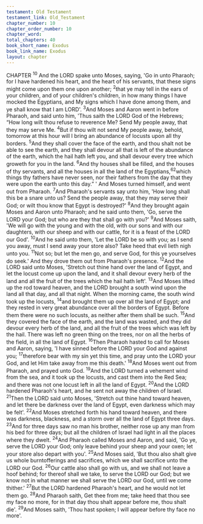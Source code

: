```yaml
---
testament: Old Testament
testament_link: Old_Testament
chapter_number: 10
chapter_order_number: 10
chapter_word: 
total_chapters: 40
book_short_name: Exodus
book_link_name: Exodus
layout: chapter
---
```


CHAPTER <sup>10</sup>
And the LORD spake unto Moses, saying, 'Go in unto Pharaoh; for I have
hardened his heart, and the heart of his servants, that these signs might come upon
them one upon another; <sup>2</sup>that ye may tell in the ears of your children, and of your
children's children, in how many things I have mocked the Egyptians, and My signs
which I have done among them, and ye shall know that I am LORD'. <sup>3</sup>And Moses and
Aaron went in before Pharaoh, and said unto him, 'Thus saith the LORD God of the
Hebrews; “How long wilt thou refuse to reverence Me? Send My people away, that they
may serve Me. <sup>4</sup>But if thou wilt not send My people away, behold, tomorrow at this
hour will I bring an abundance of locusts upon all thy borders. <sup>5</sup>And they shall cover
the face of the earth, and thou shalt not be able to see the earth, and they shall devour
all that is left of the abundance of the earth, which the hail hath left you, and shall
devour every tree which groweth for you in the land. <sup>6</sup>And thy houses shall be filled,
and the houses of thy servants, and all the houses in all the land of the Egyptians,<sup>62</sup>which things thy fathers have never seen, nor their fathers from the day that they were
upon the earth unto this day.” '  And Moses turned himself, and went out from
Pharaoh. <sup>7</sup>And Pharaoh's servants say unto him, 'How long shall this be a snare unto
us? Send the people away, that they may serve their God; or wilt thou know that Egypt
is destroyed?'  <sup>8</sup>And they brought again Moses and Aaron unto Pharaoh; and he said
unto them, 'Go, serve the LORD your God; but who are they that shall go with you?'
<sup>9</sup>And Moses saith, 'We will go with the young and with the old, with our sons and with
our daughters, with our sheep and with our cattle, for it is a feast of the LORD our
God'. <sup>10</sup>And he said unto them, 'Let the LORD be so with you; as I send you away, must
I send away your store also? Take heed that evil lieth nigh unto you. <sup>11</sup>Not so; but let
the men go, and serve God, for this ye yourselves do seek.' And they drove them out
from Pharaoh's presence. <sup>12</sup>And the LORD said unto Moses, 'Stretch out thine hand
over the land of Egypt, and let the locust come up upon the land, and it shall devour
every herb of the land and all the fruit of the trees which the hail hath left'. <sup>13</sup>And
Moses lifted up the rod toward heaven, and the LORD brought a south wind upon the
land all that day, and all that night. When the morning came, the south wind took up
the locusts, <sup>14</sup>and brought them up over all the land of Egypt; and they rested in very
great abundance over all the borders of Egypt. Before them there were no such locusts,
as neither after them shall be such. <sup>15</sup>And they covered the face of the earth, and the
land was wasted, and they did devour every herb of the land, and all the fruit of the
trees which was left by the hail. There was left no green thing on the trees, nor on all
the herbs of the field, in all the land of Egypt. <sup>16</sup>Then Pharaoh hasted to call for Moses
and  Aaron,  saying,  'I  have  sinned  before  the  LORD  your  God  and  against  you;
<sup>17</sup>therefore bear with my sin yet this time, and pray unto the LORD your God, and let
Him take away from me this death.' <sup>18</sup>And Moses went out from Pharaoh, and prayed
unto God. <sup>19</sup>And the LORD turned a vehement wind from the sea, and it took up the
locusts, and cast them into the Red Sea; and there was not one locust left in all the
land of Egypt. <sup>20</sup>And the LORD hardened Pharaoh's heart, and he sent not away the
children of Israel. 
<sup>21</sup>Then the LORD said unto Moses, 'Stretch out thine hand toward heaven, and
let there be darkness over the land of Egypt, even darkness which may be felt'. <sup>22</sup>And
Moses stretched forth his hand toward heaven, and there was darkness, blackness, and
a storm over all the land of Egypt three days. <sup>23</sup>And for three days saw no man his
brother, neither rose up any man from his bed for three days; but all the children of
Israel had light in all the places where they dwelt. <sup>24</sup>And Pharaoh called Moses and
Aaron, and said, 'Go ye, serve the LORD your God; only leave behind your sheep and
your oxen; let your store also depart with you'. <sup>25</sup>And Moses said, 'But thou also shalt
give us whole burnt­offerings and sacrifices, which we shall sacrifice unto the LORD our
God. <sup>26</sup>Our cattle also shall go with us, and we shall not leave a hoof behind; for thereof
shall we take, to serve the LORD our God; but we know not in what manner we shall
serve the LORD our God, until we come thither.' <sup>27</sup>But the LORD hardened Pharaoh's
heart, and he would not let them go. <sup>28</sup>And Pharaoh saith, Get thee from me; take heed
that thou see my face no more, for in that day thou shalt appear before me, thou shalt
die'. <sup>29</sup>And Moses saith, 'Thou hast spoken; I will appear before thy face no more'.